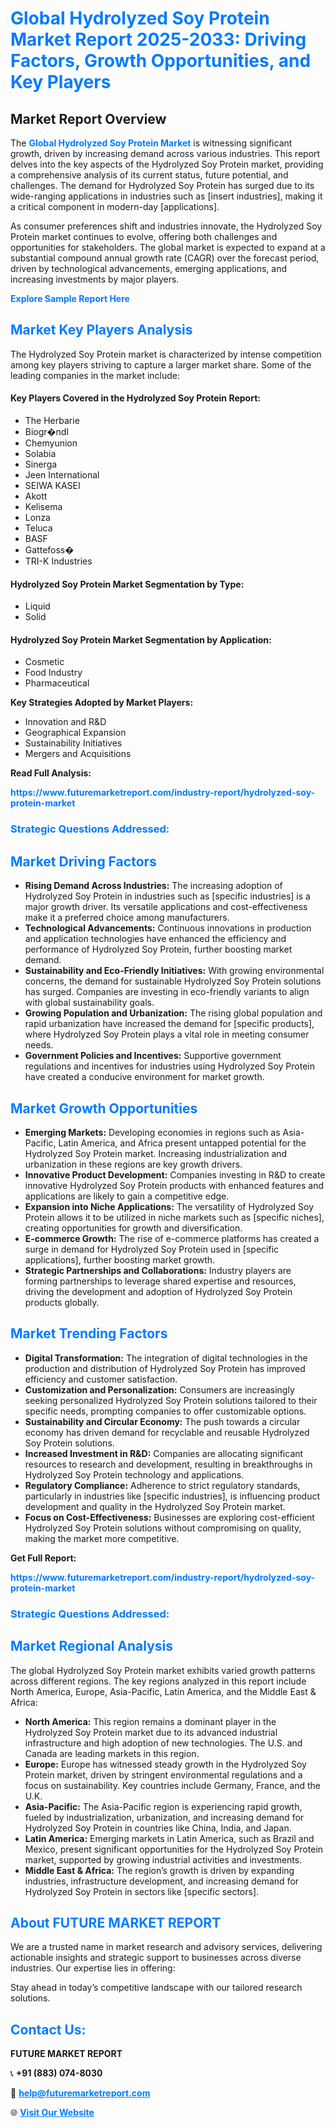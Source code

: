 <h1 style="color: #007BFF;">Global Hydrolyzed Soy Protein Market Report 2025-2033: Driving Factors, Growth Opportunities, and Key Players</h1>

<section id="overview">
<h2>Market Report Overview</h2>
<p>The <a href="https://www.futuremarketreport.com/industry-report/hydrolyzed-soy-protein-market" style="color: #007BFF; text-decoration: none;"><strong>Global Hydrolyzed Soy Protein Market</strong></a> is witnessing significant growth, driven by increasing demand across various industries. This report delves into the key aspects of the Hydrolyzed Soy Protein market, providing a comprehensive analysis of its current status, future potential, and challenges. The demand for Hydrolyzed Soy Protein has surged due to its wide-ranging applications in industries such as [insert industries], making it a critical component in modern-day [applications].</p>
<p>As consumer preferences shift and industries innovate, the Hydrolyzed Soy Protein market continues to evolve, offering both challenges and opportunities for stakeholders. The global market is expected to expand at a substantial compound annual growth rate (CAGR) over the forecast period, driven by technological advancements, emerging applications, and increasing investments by major players.</p>
</section>

<section id="overview">
<p><a href="https://www.futuremarketreport.com/request-sample/reportId=53472" style="color: #007BFF; text-decoration: none;"><strong>Explore Sample Report Here</strong></a></p>
</section>

<section id="key-players">
<h2 style="color: #007BFF;">Market Key Players Analysis</h2>
<p>The Hydrolyzed Soy Protein market is characterized by intense competition among key players striving to capture a larger market share. Some of the leading companies in the market include:</p>
<h4>Key Players Covered in the Hydrolyzed Soy Protein Report:</h4>
<ul><li>The Herbarie</li><li>Biogr�ndl</li><li>Chemyunion</li><li>Solabia</li><li>Sinerga</li><li>Jeen International</li><li>SEIWA KASEI</li><li>Akott</li><li>Kelisema</li><li>Lonza</li><li>Teluca</li><li>BASF</li><li>Gattefoss�</li><li>TRI-K Industries</li></ul>
<h4>Hydrolyzed Soy Protein Market Segmentation by Type:</h4>
<ul><li>Liquid</li><li>Solid</li></ul>

<h4>Hydrolyzed Soy Protein Market Segmentation by Application:</h4>
<ul><li>Cosmetic</li><li>Food Industry</li><li>Pharmaceutical</li></ul>
<p><strong>Key Strategies Adopted by Market Players:</strong></p>
<ul>
<li>Innovation and R&D</li>
<li>Geographical Expansion</li>
<li>Sustainability Initiatives</li>
<li>Mergers and Acquisitions</li>
</ul>
</section>

<section>
<p><strong>Read Full Analysis: </strong></p><a href="https://www.futuremarketreport.com/industry-report/hydrolyzed-soy-protein-market" style="color: #007BFF; text-decoration: none;"><strong>https://www.futuremarketreport.com/industry-report/hydrolyzed-soy-protein-market</strong></a>
<h3 style="color: #007BFF;">Strategic Questions Addressed:</h3>
</section>

<section id="driving-factors">
<h2 style="color: #007BFF;">Market Driving Factors</h2>
<ul>
<li><strong>Rising Demand Across Industries:</strong> The increasing adoption of Hydrolyzed Soy Protein in industries such as [specific industries] is a major growth driver. Its versatile applications and cost-effectiveness make it a preferred choice among manufacturers.</li>
<li><strong>Technological Advancements:</strong> Continuous innovations in production and application technologies have enhanced the efficiency and performance of Hydrolyzed Soy Protein, further boosting market demand.</li>
<li><strong>Sustainability and Eco-Friendly Initiatives:</strong> With growing environmental concerns, the demand for sustainable Hydrolyzed Soy Protein solutions has surged. Companies are investing in eco-friendly variants to align with global sustainability goals.</li>
<li><strong>Growing Population and Urbanization:</strong> The rising global population and rapid urbanization have increased the demand for [specific products], where Hydrolyzed Soy Protein plays a vital role in meeting consumer needs.</li>
<li><strong>Government Policies and Incentives:</strong> Supportive government regulations and incentives for industries using Hydrolyzed Soy Protein have created a conducive environment for market growth.</li>
</ul>
</section>

<section id="growth-opportunities">
<h2 style="color: #007BFF;">Market Growth Opportunities</h2>
<ul>
<li><strong>Emerging Markets:</strong> Developing economies in regions such as Asia-Pacific, Latin America, and Africa present untapped potential for the Hydrolyzed Soy Protein market. Increasing industrialization and urbanization in these regions are key growth drivers.</li>
<li><strong>Innovative Product Development:</strong> Companies investing in R&D to create innovative Hydrolyzed Soy Protein products with enhanced features and applications are likely to gain a competitive edge.</li>
<li><strong>Expansion into Niche Applications:</strong> The versatility of Hydrolyzed Soy Protein allows it to be utilized in niche markets such as [specific niches], creating opportunities for growth and diversification.</li>
<li><strong>E-commerce Growth:</strong> The rise of e-commerce platforms has created a surge in demand for Hydrolyzed Soy Protein used in [specific applications], further boosting market growth.</li>
<li><strong>Strategic Partnerships and Collaborations:</strong> Industry players are forming partnerships to leverage shared expertise and resources, driving the development and adoption of Hydrolyzed Soy Protein products globally.</li>
</ul>
</section>

<section id="trending-factors">
<h2 style="color: #007BFF;">Market Trending Factors</h2>
<ul>
<li><strong>Digital Transformation:</strong> The integration of digital technologies in the production and distribution of Hydrolyzed Soy Protein has improved efficiency and customer satisfaction.</li>
<li><strong>Customization and Personalization:</strong> Consumers are increasingly seeking personalized Hydrolyzed Soy Protein solutions tailored to their specific needs, prompting companies to offer customizable options.</li>
<li><strong>Sustainability and Circular Economy:</strong> The push towards a circular economy has driven demand for recyclable and reusable Hydrolyzed Soy Protein solutions.</li>
<li><strong>Increased Investment in R&D:</strong> Companies are allocating significant resources to research and development, resulting in breakthroughs in Hydrolyzed Soy Protein technology and applications.</li>
<li><strong>Regulatory Compliance:</strong> Adherence to strict regulatory standards, particularly in industries like [specific industries], is influencing product development and quality in the Hydrolyzed Soy Protein market.</li>
<li><strong>Focus on Cost-Effectiveness:</strong> Businesses are exploring cost-efficient Hydrolyzed Soy Protein solutions without compromising on quality, making the market more competitive.</li>
</ul>
</section>

<section>
<p><strong>Get Full Report: </strong></p><a href="https://www.futuremarketreport.com/industry-report/hydrolyzed-soy-protein-market" style="color: #007BFF; text-decoration: none;"><strong>https://www.futuremarketreport.com/industry-report/hydrolyzed-soy-protein-market</strong></a>
<h3 style="color: #007BFF;">Strategic Questions Addressed:</h3>
</section>


<section id="regional-analysis">
<h2 style="color: #007BFF;">Market Regional Analysis</h2>
<p>The global Hydrolyzed Soy Protein market exhibits varied growth patterns across different regions. The key regions analyzed in this report include North America, Europe, Asia-Pacific, Latin America, and the Middle East & Africa:</p>
<ul>
<li><strong>North America:</strong> This region remains a dominant player in the Hydrolyzed Soy Protein market due to its advanced industrial infrastructure and high adoption of new technologies. The U.S. and Canada are leading markets in this region.</li>
<li><strong>Europe:</strong> Europe has witnessed steady growth in the Hydrolyzed Soy Protein market, driven by stringent environmental regulations and a focus on sustainability. Key countries include Germany, France, and the U.K.</li>
<li><strong>Asia-Pacific:</strong> The Asia-Pacific region is experiencing rapid growth, fueled by industrialization, urbanization, and increasing demand for Hydrolyzed Soy Protein in countries like China, India, and Japan.</li>
<li><strong>Latin America:</strong> Emerging markets in Latin America, such as Brazil and Mexico, present significant opportunities for the Hydrolyzed Soy Protein market, supported by growing industrial activities and investments.</li>
<li><strong>Middle East & Africa:</strong> The region’s growth is driven by expanding industries, infrastructure development, and increasing demand for Hydrolyzed Soy Protein in sectors like [specific sectors].</li>
</ul>
</section>

<footer>
<h2 style="color: #007BFF;">About FUTURE MARKET REPORT</h2>
<p>We are a trusted name in market research and advisory services, delivering actionable insights and strategic support to businesses across diverse industries. Our expertise lies in offering:</p>

<p>Stay ahead in today’s competitive landscape with our tailored research solutions.</p>

<h2 style="color: #007BFF;">Contact Us:</h2>
<p><strong>FUTURE MARKET REPORT</strong></p>
<p>📞 <strong>+91 (883) 074-8030</strong></p>
<p>📧 <strong><a href="mailto:help@futuremarketreport.com" style="color: #007BFF;">help@futuremarketreport.com</a></strong></p>
<p>🌐 <strong><a href="https://www.futuremarketreport.com/" style="color: #007BFF;">Visit Our Website</a></strong></p>
</footer>